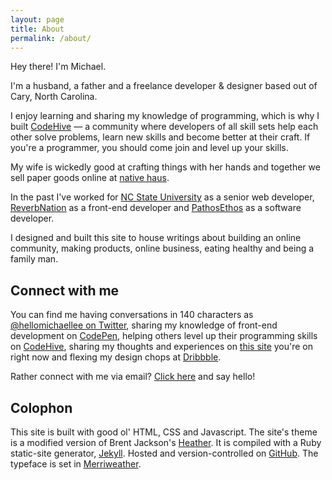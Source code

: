 ```yaml
---
layout: page
title: About
permalink: /about/
---
```


Hey there! I'm Michael.

I'm a husband, a father and a freelance developer &amp; designer based out of Cary, North Carolina.

I enjoy learning and sharing my knowledge of programming, which is why I built [CodeHive](https://www.codehive.io) &mdash; a community where developers of all skill sets help each other solve problems, learn new skills and become better at their craft. If you're a programmer, you should come join and level up your skills.

My wife is wickedly good at crafting things with her hands and together we sell paper goods online at [native haus](http://www.nativehaus.com).

In the past I've worked for [NC State University](http://www.ncsu.edu) as a senior web developer, [ReverbNation](http://www.reverbnation.com) as a front-end developer and [PathosEthos](http://www.pathosethos.com) as a software developer.

I designed and built this site to house writings about building an online community, making products, online business, eating healthy and being a family man.

## Connect with me

You can find me having conversations in 140 characters as [@hellomichaellee on Twitter](https://twitter.com/hellomichaellee), sharing my knowledge of front-end development on [CodePen](http://codepen.io/michaellee), helping others level up their programming skills on [CodeHive](https://www.codehive.io/michaellee), sharing my thoughts and experiences on [this site](http://michaellee.co/writings/) you're on right now and flexing my design chops at [Dribbble](https://dribbble.com/michaellee).

Rather connect with me via email? [Click here](mailto:hellomichaellee@gmail.com?Subject=Hello%20Michael!) and say hello!

## Colophon

This site is built with good ol' HTML, CSS and Javascript. The site's theme is a modified version of Brent Jackson's [Heather](http://jxnblk.com/Heather/). It is compiled with a Ruby static-site generator, [Jekyll](http://jekyllrb.com). Hosted and version-controlled on [GitHub](https://github.com/michaellee/michaellee.github.io). The typeface is set in [Merriweather](http://www.google.com/fonts/specimen/Merriweather).
